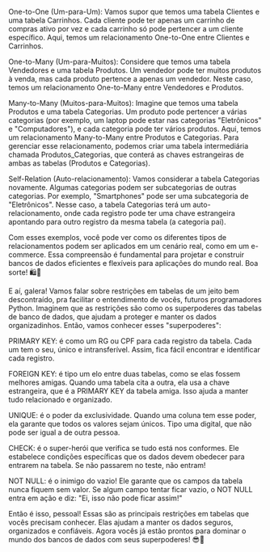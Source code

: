 One-to-One (Um-para-Um): Vamos supor que temos uma tabela Clientes e uma tabela Carrinhos. Cada cliente pode ter apenas um carrinho de compras ativo por vez e cada carrinho só pode pertencer a um cliente específico. Aqui, temos um relacionamento One-to-One entre Clientes e Carrinhos.

One-to-Many (Um-para-Muitos): Considere que temos uma tabela Vendedores e uma tabela Produtos. Um vendedor pode ter muitos produtos à venda, mas cada produto pertence a apenas um vendedor. Neste caso, temos um relacionamento One-to-Many entre Vendedores e Produtos.

Many-to-Many (Muitos-para-Muitos): Imagine que temos uma tabela Produtos e uma tabela Categorias. Um produto pode pertencer a várias categorias (por exemplo, um laptop pode estar nas categorias "Eletrônicos" e "Computadores"), e cada categoria pode ter vários produtos. Aqui, temos um relacionamento Many-to-Many entre Produtos e Categorias. Para gerenciar esse relacionamento, podemos criar uma tabela intermediária chamada Produtos_Categorias, que conterá as chaves estrangeiras de ambas as tabelas (Produtos e Categorias).

Self-Relation (Auto-relacionamento): Vamos considerar a tabela Categorias novamente. Algumas categorias podem ser subcategorias de outras categorias. Por exemplo, "Smartphones" pode ser uma subcategoria de "Eletrônicos". Nesse caso, a tabela Categorias terá um auto-relacionamento, onde cada registro pode ter uma chave estrangeira apontando para outro registro da mesma tabela (a categoria pai).

Com esses exemplos, você pode ver como os diferentes tipos de relacionamentos podem ser aplicados em um cenário real, como em um e-commerce. Essa compreensão é fundamental para projetar e construir bancos de dados eficientes e flexíveis para aplicações do mundo real. Boa sorte! 🛍️🚀









E aí, galera! Vamos falar sobre restrições em tabelas de um jeito bem descontraído, pra facilitar o entendimento de vocês, futuros programadores Python. Imaginem que as restrições são como os superpoderes das tabelas de banco de dados, que ajudam a proteger e manter os dados organizadinhos. Então, vamos conhecer esses "superpoderes":

PRIMARY KEY: é como um RG ou CPF para cada registro da tabela. Cada um tem o seu, único e intransferível. Assim, fica fácil encontrar e identificar cada registro.

FOREIGN KEY: é tipo um elo entre duas tabelas, como se elas fossem melhores amigas. Quando uma tabela cita a outra, ela usa a chave estrangeira, que é a PRIMARY KEY da tabela amiga. Isso ajuda a manter tudo relacionado e organizado.

UNIQUE: é o poder da exclusividade. Quando uma coluna tem esse poder, ela garante que todos os valores sejam únicos. Tipo uma digital, que não pode ser igual a de outra pessoa.

CHECK: é o super-herói que verifica se tudo está nos conformes. Ele estabelece condições específicas que os dados devem obedecer para entrarem na tabela. Se não passarem no teste, não entram!

NOT NULL: é o inimigo do vazio! Ele garante que os campos da tabela nunca fiquem sem valor. Se algum campo tentar ficar vazio, o NOT NULL entra em ação e diz: "Ei, isso não pode ficar assim!"

Então é isso, pessoal! Essas são as principais restrições em tabelas que vocês precisam conhecer. Elas ajudam a manter os dados seguros, organizados e confiáveis. Agora vocês já estão prontos para dominar o mundo dos bancos de dados com seus superpoderes! 😎🚀